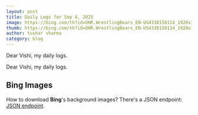 ```yaml
---
layout: post
title: Daily Logs for Sep 4, 2025
image: https://bing.com/th?id=OHR.WrestlingBears_EN-US4338158114_1920x1080.jpg&rf=LaDigue_1920x1080.jpg&pid=hp&w=437&utm_source=chatgpt.com
thumb: https://bing.com/th?id=OHR.WrestlingBears_EN-US4338158114_1920x1080.jpg&rf=LaDigue_1920x1080.jpg&pid=hp&w=437&utm_source=chatgpt.com
author: tushar sharma
category: blog
---
```


Dear Vishi, my daily logs.<!-- truncate_here -->

Dear Vishi, my daily logs.

## Bing Images

How to download **Bing**'s background images? There's a JSON endpoint: [JSON endpoint](http://www.bing.com/HPImageArchive.aspx?format=js&idx=0&n=1&mkt=en-US).
